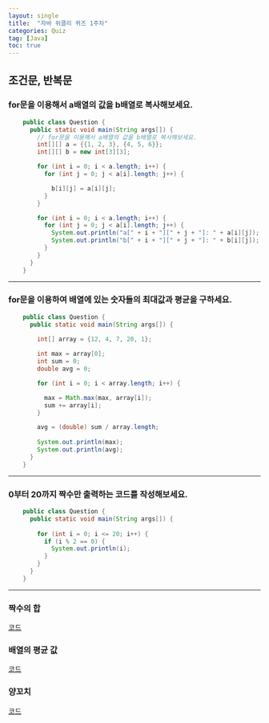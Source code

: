 ```yaml
---
layout: single
title:  "자바 위클리 퀴즈 1주차"
categories: Quiz
tag: [Java]
toc: true
---
```


## 조건문, 반복문


### for문을 이용해서 a배열의 값을 b배열로 복사해보세요.

```java
    public class Question {
      public static void main(String args[]) {
        // for문을 이용해서 a배열의 값을 b배열로 복사해보세요.
        int[][] a = {{1, 2, 3}, {4, 5, 6}};
        int[][] b = new int[3][3];

        for (int i = 0; i < a.length; i++) {
          for (int j = 0; j < a[i].length; j++) {

            b[i][j] = a[i][j];
          }
        }

        for (int i = 0; i < a.length; i++) {
          for (int j = 0; j < a[i].length; j++) {
            System.out.println("a[" + i + "][" + j + "]: " + a[i][j]);
            System.out.println("b[" + i + "][" + j + "]: " + b[i][j]);
          }
        }
      }
    }
```
---
### for문을 이용하여 배열에 있는 숫자들의 최대값과 평균을 구하세요.

```java
    public class Question {
      public static void main(String args[]) {
          
        int[] array = {12, 4, 7, 20, 1};

        int max = array[0];
        int sum = 0;
        double avg = 0;

        for (int i = 0; i < array.length; i++) {

          max = Math.max(max, array[i]);
          sum += array[i];
        }

        avg = (double) sum / array.length;
        
        System.out.println(max);
        System.out.println(avg);
      }
    }
```
---
### 0부터 20까지 짝수만 출력하는 코드를 작성해보세요.

```java
    public class Question {
      public static void main(String args[]) {
          
        for (int i = 0; i <= 20; i++) {
          if (i % 2 == 0) {
            System.out.println(i);
          }
        }
      }
    }
```
---
### 짝수의 합
[코드](https://github.com/fernandokkang/Algorithm/tree/main/%ED%94%84%EB%A1%9C%EA%B7%B8%EB%9E%98%EB%A8%B8%EC%8A%A4/0/120831.%E2%80%85%EC%A7%9D%EC%88%98%EC%9D%98%E2%80%85%ED%95%A9)

### 배열의 평균 값
[코드](https://github.com/fernandokkang/Algorithm/tree/main/%ED%94%84%EB%A1%9C%EA%B7%B8%EB%9E%98%EB%A8%B8%EC%8A%A4/0/120817.%E2%80%85%EB%B0%B0%EC%97%B4%EC%9D%98%E2%80%85%ED%8F%89%EA%B7%A0%EA%B0%92)

### 양꼬치
[코드](https://github.com/fernandokkang/Algorithm/tree/main/%ED%94%84%EB%A1%9C%EA%B7%B8%EB%9E%98%EB%A8%B8%EC%8A%A4/0/120830.%E2%80%85%EC%96%91%EA%BC%AC%EC%B9%98)